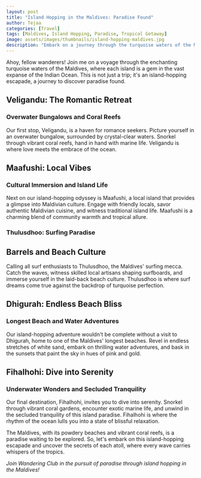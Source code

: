 ```yaml
---
layout: post
title: "Island Hopping in the Maldives: Paradise Found"
author: Tejaa
categories: [Travel]
tags: [Maldives, Island Hopping, Paradise, Tropical Getaway]
image: assets/images/thumbnails/island-hopping-maldives.jpg
description: "Embark on a journey through the turquoise waters of the Maldives. Tejaa guides you on a mesmerizing island-hopping adventure, revealing the secrets of this tropical paradise."
---
```


Ahoy, fellow wanderers! Join me on a voyage through the enchanting turquoise waters of the Maldives, where each island is a gem in the vast expanse of the Indian Ocean. This is not just a trip; it's an island-hopping escapade, a journey to discover paradise found.

## Veligandu: The Romantic Retreat
### Overwater Bungalows and Coral Reefs

Our first stop, Veligandu, is a haven for romance seekers. Picture yourself in an overwater bungalow, surrounded by crystal-clear waters. Snorkel through vibrant coral reefs, hand in hand with marine life. Veligandu is where love meets the embrace of the ocean.

## Maafushi: Local Vibes
### Cultural Immersion and Island Life

Next on our island-hopping odyssey is Maafushi, a local island that provides a glimpse into Maldivian culture. Engage with friendly locals, savor authentic Maldivian cuisine, and witness traditional island life. Maafushi is a charming blend of community warmth and tropical allure.

### Thulusdhoo: Surfing Paradise
## Barrels and Beach Culture

Calling all surf enthusiasts to Thulusdhoo, the Maldives' surfing mecca. Catch the waves, witness skilled local artisans shaping surfboards, and immerse yourself in the laid-back beach culture. Thulusdhoo is where surf dreams come true against the backdrop of turquoise perfection.

## Dhigurah: Endless Beach Bliss
### Longest Beach and Water Adventures

Our island-hopping adventure wouldn't be complete without a visit to Dhigurah, home to one of the Maldives' longest beaches. Revel in endless stretches of white sand, embark on thrilling water adventures, and bask in the sunsets that paint the sky in hues of pink and gold.

## Fihalhohi: Dive into Serenity
### Underwater Wonders and Secluded Tranquility

Our final destination, Fihalhohi, invites you to dive into serenity. Snorkel through vibrant coral gardens, encounter exotic marine life, and unwind in the secluded tranquility of this island paradise. Fihalhohi is where the rhythm of the ocean lulls you into a state of blissful relaxation.

The Maldives, with its powdery beaches and vibrant coral reefs, is a paradise waiting to be explored. So, let's embark on this island-hopping escapade and uncover the secrets of each atoll, where every wave carries whispers of the tropics.

*Join Wandering Club in the pursuit of paradise through island hopping in the Maldives!*
